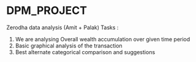 # DPM_PROJECT
Zerodha data analysis (Amit + Palak)
Tasks :
1. We are analysing Overall wealth accumulation over given time period 
2. Basic graphical analysis of the transaction 
3. Best alternate categorical comparison and suggestions
